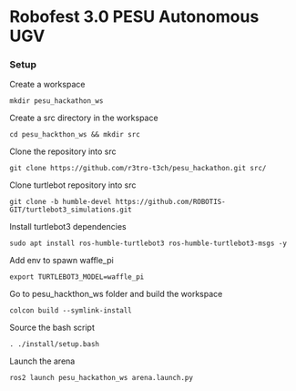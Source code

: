# Robofest 3.0 PESU Autonomous UGV

### Setup

Create a workspace 

`mkdir pesu_hackathon_ws`

Create a src directory in the workspace 

`cd pesu_hackthon_ws && mkdir src`

Clone the repository into src

`git clone https://github.com/r3tro-t3ch/pesu_hackathon.git src/`

Clone turtlebot repository into src

`git clone -b humble-devel https://github.com/ROBOTIS-GIT/turtlebot3_simulations.git`

Install turtlebot3 dependencies

`sudo apt install ros-humble-turtlebot3 ros-humble-turtlebot3-msgs -y`


Add env to spawn waffle_pi

`export TURTLEBOT3_MODEL=waffle_pi`

Go to pesu_hackthon_ws folder and build the workspace

`colcon build --symlink-install`

Source the bash script

`. ./install/setup.bash`

Launch the arena

`ros2 launch pesu_hackathon_ws arena.launch.py`

